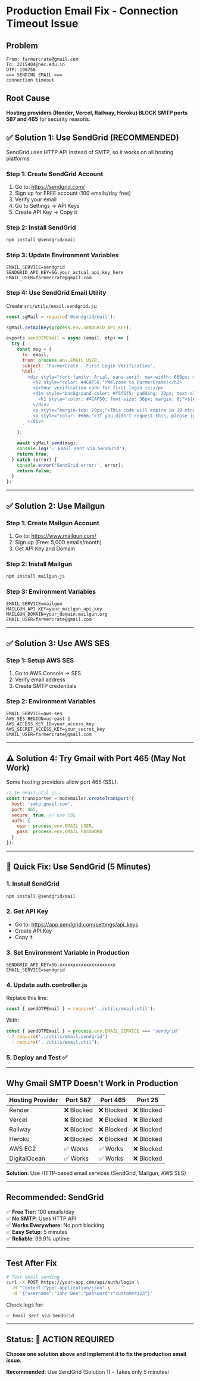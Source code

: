 # Production Email Fix - Connection Timeout Issue

## Problem
```
From: farmercrate@gmail.com
To: 2215404@nec.edu.in
OTP: 190758
=== SENDING EMAIL ===
connection timeout
```

## Root Cause
**Hosting providers (Render, Vercel, Railway, Heroku) BLOCK SMTP ports 587 and 465** for security reasons.

## ✅ Solution 1: Use SendGrid (RECOMMENDED)

SendGrid uses HTTP API instead of SMTP, so it works on all hosting platforms.

### Step 1: Create SendGrid Account
1. Go to: https://sendgrid.com/
2. Sign up for FREE account (100 emails/day free)
3. Verify your email
4. Go to Settings → API Keys
5. Create API Key → Copy it

### Step 2: Install SendGrid
```bash
npm install @sendgrid/mail
```

### Step 3: Update Environment Variables
```env
EMAIL_SERVICE=sendgrid
SENDGRID_API_KEY=SG.your_actual_api_key_here
EMAIL_USER=farmercrate@gmail.com
```

### Step 4: Use SendGrid Email Utility

Create `src/utils/email.sendgrid.js`:
```javascript
const sgMail = require('@sendgrid/mail');

sgMail.setApiKey(process.env.SENDGRID_API_KEY);

exports.sendOTPEmail = async (email, otp) => {
  try {
    const msg = {
      to: email,
      from: process.env.EMAIL_USER,
      subject: 'FarmerCrate - First Login Verification',
      html: `
        <div style="font-family: Arial, sans-serif; max-width: 600px; margin: 0 auto;">
          <h2 style="color: #4CAF50;">Welcome to FarmerCrate!</h2>
          <p>Your verification code for first login is:</p>
          <div style="background-color: #f5f5f5; padding: 20px; text-align: center; border-radius: 5px;">
            <h1 style="color: #4CAF50; font-size: 36px; margin: 0;">${otp}</h1>
          </div>
          <p style="margin-top: 20px;">This code will expire in 10 minutes.</p>
          <p style="color: #666;">If you didn't request this, please ignore this email.</p>
        </div>
      `
    };

    await sgMail.send(msg);
    console.log('✅ Email sent via SendGrid');
    return true;
  } catch (error) {
    console.error('SendGrid error:', error);
    return false;
  }
};
```

---

## ✅ Solution 2: Use Mailgun

### Step 1: Create Mailgun Account
1. Go to: https://www.mailgun.com/
2. Sign up (Free: 5,000 emails/month)
3. Get API Key and Domain

### Step 2: Install Mailgun
```bash
npm install mailgun-js
```

### Step 3: Environment Variables
```env
EMAIL_SERVICE=mailgun
MAILGUN_API_KEY=your_mailgun_api_key
MAILGUN_DOMAIN=your_domain.mailgun.org
EMAIL_USER=farmercrate@gmail.com
```

---

## ✅ Solution 3: Use AWS SES

### Step 1: Setup AWS SES
1. Go to AWS Console → SES
2. Verify email address
3. Create SMTP credentials

### Step 2: Environment Variables
```env
EMAIL_SERVICE=aws-ses
AWS_SES_REGION=us-east-1
AWS_ACCESS_KEY_ID=your_access_key
AWS_SECRET_ACCESS_KEY=your_secret_key
EMAIL_USER=farmercrate@gmail.com
```

---

## ⚠️ Solution 4: Try Gmail with Port 465 (May Not Work)

Some hosting providers allow port 465 (SSL):

```javascript
// In email.util.js
const transporter = nodemailer.createTransport({
  host: 'smtp.gmail.com',
  port: 465,
  secure: true, // use SSL
  auth: {
    user: process.env.EMAIL_USER,
    pass: process.env.EMAIL_PASSWORD
  }
});
```

---

## 🚀 Quick Fix: Use SendGrid (5 Minutes)

### 1. Install SendGrid
```bash
npm install @sendgrid/mail
```

### 2. Get API Key
- Go to: https://app.sendgrid.com/settings/api_keys
- Create API Key
- Copy it

### 3. Set Environment Variable in Production
```
SENDGRID_API_KEY=SG.xxxxxxxxxxxxxxxxxxxxx
EMAIL_SERVICE=sendgrid
```

### 4. Update auth.controller.js

Replace this line:
```javascript
const { sendOTPEmail } = require('../utils/email.util');
```

With:
```javascript
const { sendOTPEmail } = process.env.EMAIL_SERVICE === 'sendgrid' 
  ? require('../utils/email.sendgrid')
  : require('../utils/email.util');
```

### 5. Deploy and Test ✅

---

## Why Gmail SMTP Doesn't Work in Production

| Hosting Provider | Port 587 | Port 465 | Port 25 |
|-----------------|----------|----------|---------|
| Render          | ❌ Blocked | ❌ Blocked | ❌ Blocked |
| Vercel          | ❌ Blocked | ❌ Blocked | ❌ Blocked |
| Railway         | ❌ Blocked | ❌ Blocked | ❌ Blocked |
| Heroku          | ❌ Blocked | ❌ Blocked | ❌ Blocked |
| AWS EC2         | ✅ Works  | ✅ Works  | ❌ Blocked |
| DigitalOcean    | ✅ Works  | ✅ Works  | ❌ Blocked |

**Solution**: Use HTTP-based email services (SendGrid, Mailgun, AWS SES)

---

## Recommended: SendGrid

✅ **Free Tier**: 100 emails/day  
✅ **No SMTP**: Uses HTTP API  
✅ **Works Everywhere**: No port blocking  
✅ **Easy Setup**: 5 minutes  
✅ **Reliable**: 99.9% uptime  

---

## Test After Fix

```bash
# Test email sending
curl -X POST https://your-app.com/api/auth/login \
  -H "Content-Type: application/json" \
  -d '{"username":"John Doe","password":"customer123"}'
```

Check logs for:
```
✅ Email sent via SendGrid
```

---

## Status: 🔧 ACTION REQUIRED

**Choose one solution above and implement it to fix the production email issue.**

**Recommended**: Use SendGrid (Solution 1) - Takes only 5 minutes!
